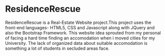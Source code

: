 # ResidenceRescue
ResidenceRescue is a Real-Estate Website project.This project uses the front-end languages- HTML5, CSS and Javascript along with JQuery and also the Bootstrap Framework.
This website idea sprouted from my personal of facing a hard time finding an accomodation when i moved cities for my University. The lack of organized data about suitable 
accomodation is something a lot of students in secluded areas face.

